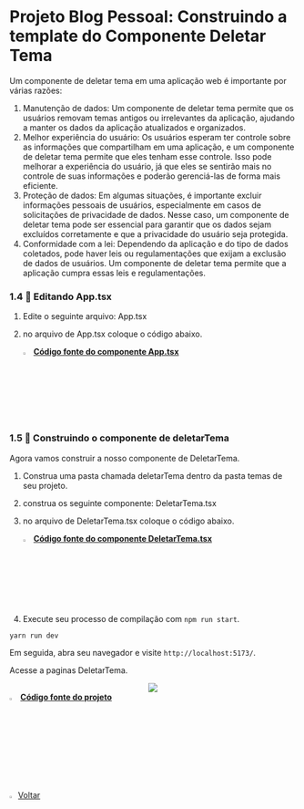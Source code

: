 ﻿<h1>Projeto Blog Pessoal: Construindo a template do Componente Deletar Tema</h1>

Um componente de deletar tema em uma aplicação web é importante por várias razões:

1. Manutenção de dados: Um componente de deletar tema permite que os usuários removam temas antigos ou irrelevantes da aplicação, ajudando a manter os dados da aplicação atualizados e organizados.
2. Melhor experiência do usuário: Os usuários esperam ter controle sobre as informações que compartilham em uma aplicação, e um componente de deletar tema permite que eles tenham esse controle. Isso pode melhorar a experiência do usuário, já que eles se sentirão mais no controle de suas informações e poderão gerenciá-las de forma mais eficiente.
3. Proteção de dados: Em algumas situações, é importante excluir informações pessoais de usuários, especialmente em casos de solicitações de privacidade de dados. Nesse caso, um componente de deletar tema pode ser essencial para garantir que os dados sejam excluídos corretamente e que a privacidade do usuário seja protegida.
4. Conformidade com a lei: Dependendo da aplicação e do tipo de dados coletados, pode haver leis ou regulamentações que exijam a exclusão de dados de usuários. Um componente de deletar tema permite que a aplicação cumpra essas leis e regulamentações.

<h3>1.4 👣 Editando App.tsx </h3>

1. Edite o seguinte arquivo: App.tsx

2. no arquivo de App.tsx coloque o código abaixo.

   <div align="left"><img src="https://i.imgur.com/JACNZiR.png" title="source: imgur.com" width="3%"/> <a href="https://github.com/LucasCapSilva/blog-pessoal-react-2023/blob/deletar-tema-template/src/App.tsx" target="_blank"><b>Código fonte do componente App.tsx</b></a> 

<h3>1.5 👣 Construindo o componente de deletarTema </h3>

Agora vamos construir a nosso componente de DeletarTema.

1. Construa uma pasta chamada deletarTema dentro da pasta temas de seu projeto.

2. construa os seguinte componente: DeletarTema.tsx

3. no arquivo de DeletarTema.tsx coloque o código abaixo.

   <div align="left"><img src="https://i.imgur.com/JACNZiR.png" title="source: imgur.com" width="3%"/> <a href="https://github.com/LucasCapSilva/blog-pessoal-react-2023/blob/deletar-tema-template/src/components/temas/deletarTema/DeletarTema.tsx" target="_blank"><b>Código fonte do componente DeletarTema.tsx</b></a> 

4. Execute seu processo de compilação com `npm run start`.

```
yarn run dev
```

Em seguida, abra seu navegador e visite `http://localhost:5173/`. 

Acesse a paginas DeletarTema.

<div align="center"><img src="https://i.imgur.com/pt1Xpqd.png" /></div>

<div align="left"><img src="https://i.imgur.com/JACNZiR.png" title="source: imgur.com" width="3%"/> <a href="https://github.com/LucasCapSilva/blog-pessoal-react-2023/tree/deletar-tema-template" target="_blank"><b>Código fonte do projeto</b></a> 

​    

<div align="left"><a href="README.md"><img src="https://i.imgur.com/XMgF3gl.png" title="source: imgur.com" width="3%"/>Voltar</a></div>

